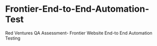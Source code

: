 # Frontier-End-to-End-Automation-Test
Red Ventures QA Assessment- Frontier Website End-to End Automation Testing 
